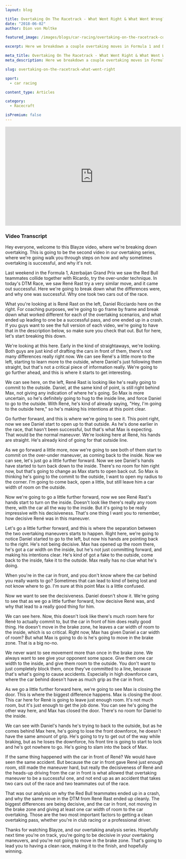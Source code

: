 ```yaml
---
layout: blog

title: Overtaking On The Racetrack - What Went Right & What Went Wrong?
date: "2018-06-02"
author: Dion von Moltke

featured_image: /images/blogs/car-racing/overtaking-on-the-racetrack-compressor.jpg

excerpt: Here we breakdown a couple overtaking moves in Formula 1 and DTM that all drivers can learn from!

meta_title: Overtaking On The Racetrack - What Went Right & What Went Wrong?
meta_description: Here we breakdown a couple overtaking moves in Formula 1 and DTM that all drivers can learn from!

slug: overtaking-on-the-racetrack-what-went-right

sport:
  - car racing

content_type: Articles

category:
  - Racecraft

isPremium: false
---
```


<iframe title="Blog iFrame" id="videoIframe" width="560" height="315" src="https://www.youtube.com/embed/NcGtlsk6ybM" frameborder="0" allow="accelerometer; autoplay; encrypted-media; gyroscope; picture-in-picture" allowfullscreen></iframe>

### Video Transcript

Hey everyone, welcome to this Blayze video, where we're breaking down overtaking. This is going to be the second video in our overtaking series, where we're going walk you through steps on how and why sometimes overtaking is successful, and why it's not.

Last weekend in the Formula 1, Azerbaijan Grand Prix we saw the Red Bull teammates collide together with Ricardo, try the over-under technique. In today's DTM Race, we saw René Rast try a very similar move, and it came out successful. Here we're going to break down what the differences were, and why one was successful. Why one took two cars out of the race.

What you're looking at is René Rast on the left, Daniel Ricciardo here on the right. For coaching purposes, we're going to go frame by frame and break down what worked different for each of the overtaking scenarios, and what ended up leading to one be a successful pass, and one ended up in a crash. If you guys want to see the full version of each video, we're going to have that in the description below, so make sure you check that out. But for here, let's start breaking this down.

We're looking at this here. Early in the kind of straightaways, we're looking. Both guys are just kind of drafting the cars in front of them, there's not many differences really right now. We can see René's a little more to the left, starting to learn more to the outside, where Daniel's just following them straight, but that's not a critical piece of information really. We're going to go further ahead, and this is where it starts to get interesting.

We can see here, on the left, René Rast is looking like he's really going to commit to the outside. Daniel, at the same kind of point, is still right behind Max, not giving any indication of where he's going. So Max is more uncertain, so he's definitely going to hug to the inside line, and force Daniel to go to the outside. With René, he's kind of already saying, "Hey, I'm going to the outside here," so he's making his intentions at this point clear.

Go further forward, and this is where we're going to see it. This point right, now we see Daniel start to open up to that outside. As he's done earlier in the race, that hasn't been successful, but that's what Max is expecting. That would be the normal maneuver. We're looking here at René, his hands are straight. He's already kind of going for that outside line.

As we go forward a little more, now we're going to see both of them start to commit on the over-under maneuver, as coming back to the inside. Now we can see, let's just go a little further forward. Now we see Daniel's hands have started to turn back down to the inside. There's no room for him right now, but that's going to change as Max starts to open back out. So Max is thinking he's going to the commit to the outside, I want to open my radius to the corner. I'm going to come back, open a little, but still leave him a car width of room on the outside.

Now we're going to go a little further forward, now we see René Rast's hands start to turn on the inside. Doesn't look like there's really any room there, with the car all the way to the inside. But it's going to be really impressive with his decisiveness. That's one thing I want you to remember, how decisive René was in this maneuver.

Let's go a little further forward, and this is where the separation between the two overtaking maneuvers starts to happen. Right here, we're going to notice Daniel started to go to the left, but now his hands are pointing back to the right. He's not being decisive. Max has opened up the room there, he's got a car width on the inside, but he's not just committing forward, and making his intentions clear. He's kind of got a fake to the outside, come back to the inside, fake it to the outside. Max really has no clue what he's doing.

When you're in the car in front, and you don't know where the car behind you really wants to go? Sometimes that can lead to kind of being lost and not know where to go. I'm sure at this point Max is a little confused.

Now we want to see the decisiveness. Daniel doesn't show it. We're going to see that as we go a little further forward, how decisive René was, and why that lead to a really good thing for him.

We can see here. Now, this doesn't look like there's much room here for René to actually commit to, but the car in front of him does really good thing. He doesn't move in the brake zone, he leaves a car width of room to the inside, which is so critical. Right now, Max has given Daniel a car width of room? But what Max is going to do is he's going to move in the brake zone. That is a big no-no.

We never want to see movement more than once in the brake zone. We always want to see give your opponent some space. Give them one car width to the inside, and give them room to the outside. You don't want to just completely block them, once they've committed to a line, because that's what's going to cause accidents. Especially in high downforce cars, where the car behind doesn't have as much grip as the car in front.

As we go a little further forward here, we're going to see Max is closing the door. This is where the biggest difference happens. Max is closing the door. This car here for Renè is going to leave just enough room. It's not much room, but it's just enough to get the job done. You can see he's going the other way here, and Max has closed the door. There's no room for Daniel to the inside.

We can see with Daniel's hands he's trying to back to the outside, but as he comes behind Max here, he's going to lose the front downforce, he doesn't have the same amount of grip. He's going to try to get out of the way while braking, but as he loses the downforce, his front tire is going to start to lock and he's got nowhere to go. He's going to slam into the back of Max.

If the same thing happened with the car in front of René? We would have seen the same accident. But because the car in front gave René just enough room, still made the maneuver hard, but really the decisiveness of René and the heads-up driving from the car in front is what allowed that overtaking maneuver to be a successful one, and not end up as an accident that takes two cars out of the race and two teammates out of the race.

That was our analysis on why the Red Bull teammates ended up in a crash, and why the same move in the DTM from René Rast ended up cleanly. The biggest differences are being decisive, and the car in front, not moving in the brake zone and giving at least one car width of room to the car overtaking. Those are the two most important factors to getting a clean overtaking pass, whether you're in club racing or a professional driver.

Thanks for watching Blayze, and our overtaking analysis series. Hopefully next time you're on track, you're going to be decisive in your overtaking maneuvers, and you're not going to move in the brake zone. That's going to lead you to having a clean race, making it to the finish, and hopefully winning.
